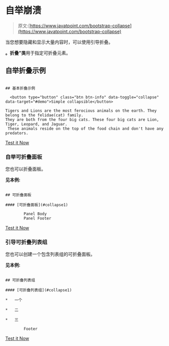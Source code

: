 # 自举崩溃

> 原文:[https://www.javatpoint.com/bootstrap-collapse](https://www.javatpoint.com/bootstrap-collapse)

当您想要隐藏和显示大量内容时，可以使用引导折叠。

**。折叠”类**用于指定可折叠元素。

## 自举折叠示例

```

## 基本折叠示例

  <button type="button" class="btn btn-info" data-toggle="collapse" data-target="#demo">Simple collapsible</button>

Tigers and Lions are the most ferocious animals on the earth. They belong to the felidae(cat) family. 
They are both from the four big cats. These four big cats are Lion, Tiger, Leopard, and Jaguar.
 These animals reside on the top of the food chain and don't have any predators.

```

[Test it Now](https://www.javatpoint.com/oprweb/test.jsp?filename=bootstrapcollapse1)

### 自举可折叠面板

您也可以折叠面板。

**见本例:**

```

## 可折叠面板

#### [可折叠面板](#collapse1)

        Panel Body
        Panel Footer

```

[Test it Now](https://www.javatpoint.com/oprweb/test.jsp?filename=bootstrapcollapse2)

### 引导可折叠列表组

您也可以创建一个包含列表组的可折叠面板。

**见本例:**

```

## 可折叠列表组

#### [可折叠列表组](#collapse1)

*   一个

*   二

*   三

        Footer

```

[Test it Now](https://www.javatpoint.com/oprweb/test.jsp?filename=bootstrapcollapse3)